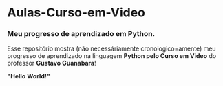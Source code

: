  # Aulas-Curso-em-Video 
 ### Meu progresso de aprendizado em **Python**. 

 Esse repositório mostra (não necessáriamente cronologico=amente)
 meu progresso de aprendizado na linguagem **Python pelo Curso em Video** do 
 professor **Gustavo Guanabara**!
 
 
 **"Hello World!"**
